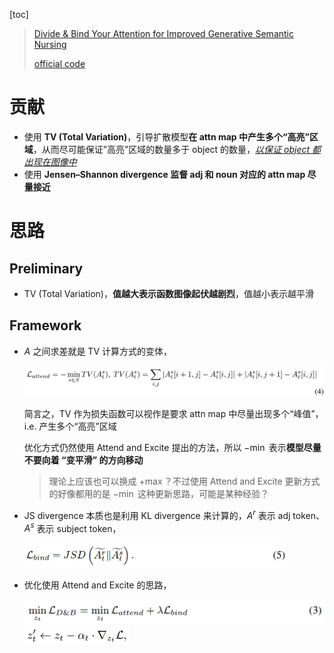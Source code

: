 [toc]

> [Divide & Bind Your Attention for Improved Generative Semantic Nursing](https://arxiv.org/abs/2307.10864)
>
> [official code](https://github.com/boschresearch/Divide-and-Bind)

# 贡献

- 使用 **TV (Total Variation)**，引导扩散模型**在 attn map 中产生多个“高亮”区域**，从而尽可能保证”高亮”区域的数量多于 object 的数量，<u>*以保证 object 都出现在图像中*</u>
- 使用 **Jensen–Shannon divergence 监督 adj 和 noun 对应的 attn map 尽量接近**





# 思路

## Preliminary

- TV (Total Variation)，**值越大表示函数图像起伏越剧烈**，值越小表示越平滑



## Framework

- $A$ 之间求差就是 TV 计算方式的变体，

  <img src="assets/image-20250429124423740.png" alt="image-20250429124423740" style="zoom:50%;" />

  简言之，TV 作为损失函数可以视作是要求 attn map 中尽量出现多个“峰值”，i.e. 产生多个“高亮”区域

  优化方式仍然使用 Attend and Excite 提出的方法，所以 $-\min$ 表示**模型尽量不要向着 “变平滑” 的方向移动**

  > 理论上应该也可以换成 $+\max$？不过使用 Attend and Excite 更新方式的好像都用的是 $-\min$ 这种更新思路，可能是某种经验？

- JS divergence 本质也是利用 KL divergence 来计算的，$A^r$ 表示 adj token、$A^s$ 表示 subject token，

  <img src="assets/image-20250429125239448.png" alt="image-20250429125239448" style="zoom:45%;" />

- 优化使用 Attend and Excite 的思路，

  <img src="assets/image-20250429125414303.png" alt="image-20250429125414303" style="zoom:50%;" />

  <img src="assets/image-20250429125456908.png" alt="image-20250429125456908" style="zoom:50%;" />